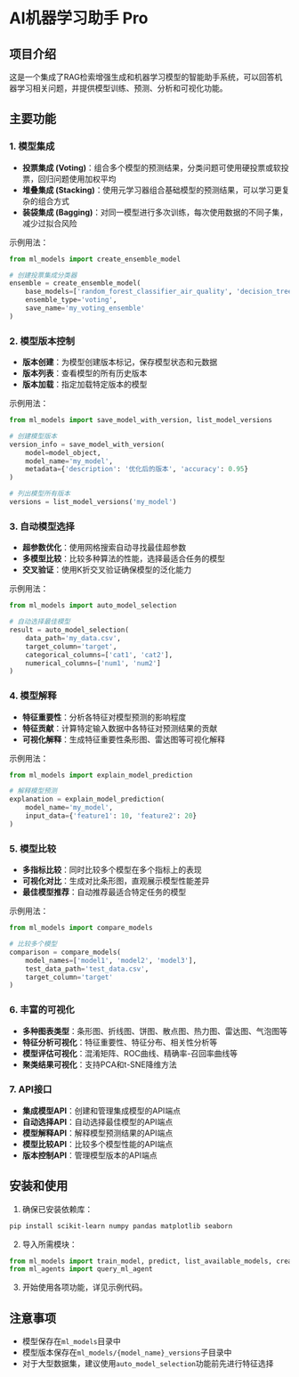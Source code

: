 # AI机器学习助手 Pro

## 项目介绍

这是一个集成了RAG检索增强生成和机器学习模型的智能助手系统，可以回答机器学习相关问题，并提供模型训练、预测、分析和可视化功能。

## 主要功能

### 1. 模型集成

- **投票集成 (Voting)**：组合多个模型的预测结果，分类问题可使用硬投票或软投票，回归问题使用加权平均
- **堆叠集成 (Stacking)**：使用元学习器组合基础模型的预测结果，可以学习更复杂的组合方式
- **装袋集成 (Bagging)**：对同一模型进行多次训练，每次使用数据的不同子集，减少过拟合风险

示例用法：
```python
from ml_models import create_ensemble_model

# 创建投票集成分类器
ensemble = create_ensemble_model(
    base_models=['random_forest_classifier_air_quality', 'decision_tree_air_quality'],
    ensemble_type='voting',
    save_name='my_voting_ensemble'
)
```

### 2. 模型版本控制

- **版本创建**：为模型创建版本标记，保存模型状态和元数据
- **版本列表**：查看模型的所有历史版本
- **版本加载**：指定加载特定版本的模型

示例用法：
```python
from ml_models import save_model_with_version, list_model_versions

# 创建模型版本
version_info = save_model_with_version(
    model=model_object,
    model_name='my_model',
    metadata={'description': '优化后的版本', 'accuracy': 0.95}
)

# 列出模型所有版本
versions = list_model_versions('my_model')
```

### 3. 自动模型选择

- **超参数优化**：使用网格搜索自动寻找最佳超参数
- **多模型比较**：比较多种算法的性能，选择最适合任务的模型
- **交叉验证**：使用K折交叉验证确保模型的泛化能力

示例用法：
```python
from ml_models import auto_model_selection

# 自动选择最佳模型
result = auto_model_selection(
    data_path='my_data.csv',
    target_column='target',
    categorical_columns=['cat1', 'cat2'],
    numerical_columns=['num1', 'num2']
)
```

### 4. 模型解释

- **特征重要性**：分析各特征对模型预测的影响程度
- **特征贡献**：计算特定输入数据中各特征对预测结果的贡献
- **可视化解释**：生成特征重要性条形图、雷达图等可视化解释

示例用法：
```python
from ml_models import explain_model_prediction

# 解释模型预测
explanation = explain_model_prediction(
    model_name='my_model',
    input_data={'feature1': 10, 'feature2': 20}
)
```

### 5. 模型比较

- **多指标比较**：同时比较多个模型在多个指标上的表现
- **可视化对比**：生成对比条形图，直观展示模型性能差异
- **最佳模型推荐**：自动推荐最适合特定任务的模型

示例用法：
```python
from ml_models import compare_models

# 比较多个模型
comparison = compare_models(
    model_names=['model1', 'model2', 'model3'],
    test_data_path='test_data.csv',
    target_column='target'
)
```

### 6. 丰富的可视化

- **多种图表类型**：条形图、折线图、饼图、散点图、热力图、雷达图、气泡图等
- **特征分析可视化**：特征重要性、特征分布、相关性分析等
- **模型评估可视化**：混淆矩阵、ROC曲线、精确率-召回率曲线等
- **聚类结果可视化**：支持PCA和t-SNE降维方法

### 7. API接口

- **集成模型API**：创建和管理集成模型的API端点
- **自动选择API**：自动选择最佳模型的API端点
- **模型解释API**：解释模型预测结果的API端点
- **模型比较API**：比较多个模型性能的API端点
- **版本控制API**：管理模型版本的API端点

## 安装和使用

1. 确保已安装依赖库：
```bash
pip install scikit-learn numpy pandas matplotlib seaborn
```

2. 导入所需模块：
```python
from ml_models import train_model, predict, list_available_models, create_ensemble_model
from ml_agents import query_ml_agent
```

3. 开始使用各项功能，详见示例代码。

## 注意事项

- 模型保存在`ml_models`目录中
- 模型版本保存在`ml_models/{model_name}_versions`子目录中
- 对于大型数据集，建议使用`auto_model_selection`功能前先进行特征选择